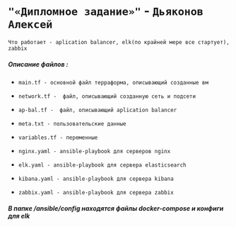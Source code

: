 #  `"«Дипломное задание»"` - `Дьяконов Алексей`


`Что работает - aplication balancer, elk(по крайней мере все стартует), zabbix`

##### Описание файлов :

- `main.tf - основной файл терраформа, описывающий созданные вм` [](./main.tf)
- `network.tf -  файл, описывающий созданную сеть и подсети` [](./network.tf)
- `ap-bal.tf -  файл, описывающий aplication balancer` [](./ap-bal.tf)
- `meta.txt - пользовательские данные` [](./meta.txt)
- `variables.tf - переменные` [](./variables.tf)




- `nginx.yaml - ansible-playbook для серверов nginx`[](./ansible/nginx.yaml)
- `elk.yaml - ansible-playbook для сервера elasticsearch`[](./ansible/elk.yaml)
- `kibana.yaml - ansible-playbook для сервера kibana`[](./ansible/kibana.yaml)
- `zabbix.yaml - ansible-playbook для сервера zabbix`[](./ansible/zabbix.yaml)

##### В папке /ansible/config находятся файлы docker-compose и конфиги для elk

